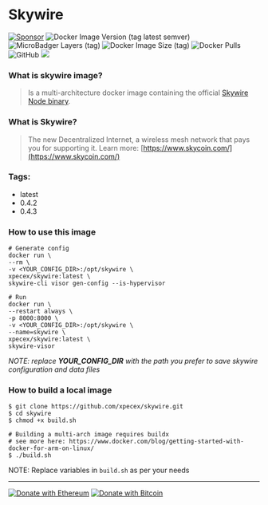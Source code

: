 # Skywire
[![Sponsor](https://img.shields.io/badge/Sponsor-Umbler-blue)](https://www.umbler.com/br/seja-bem-vindo?a=9jv4d6vj)
![Docker Image Version (tag latest semver)](https://img.shields.io/docker/v/xpecex/skywire/latest)
![MicroBadger Layers (tag)](https://img.shields.io/microbadger/layers/xpecex/skywire/latest)
![Docker Image Size (tag)](https://img.shields.io/docker/image-size/xpecex/skywire/latest)
![Docker Pulls](https://img.shields.io/docker/pulls/xpecex/skywire)
![GitHub](https://img.shields.io/github/license/xpecex/skywire)
[![](https://api.travis-ci.com/xpecex/skywire.svg?branch=main)](https://travis-ci.com/github/xpecex/skywire)

### What is skywire image?

> Is a multi-architecture docker image containing the official [Skywire Node binary](https://github.com/skycoin/skywire).

### What is Skywire?

> The new Decentralized Internet, a wireless mesh network that pays you for supporting it.
> Learn more: [https://www.skycoin.com/](https://www.skycoin.com/)


### Tags:
 - latest
 - 0.4.2
 - 0.4.3

### How to use this image

```shell
# Generate config
docker run \
--rm \
-v <YOUR_CONFIG_DIR>:/opt/skywire \
xpecex/skywire:latest \
skywire-cli visor gen-config --is-hypervisor

# Run
docker run \
--restart always \
-p 8000:8000 \
-v <YOUR_CONFIG_DIR>:/opt/skywire \
--name=skywire \
xpecex/skywire:latest \
skywire-visor
````
*NOTE: replace **YOUR_CONFIG_DIR** with the path you prefer to save skywire configuration and data files*

### How to build a local image

```shell
$ git clone https://github.com/xpecex/skywire.git
$ cd skywire
$ chmod +x build.sh

# Building a multi-arch image requires buildx 
# see more here: https://www.docker.com/blog/getting-started-with-docker-for-arm-on-linux/
$ ./build.sh
````

NOTE: Replace variables in ```build.sh``` as per your needs

-------------
[![Donate with Ethereum](https://en.cryptobadges.io/badge/small/0xE32cACcB768a3E65e83B3AF39ca31f446C06432D)](https://en.cryptobadges.io/donate/0xE32cACcB768a3E65e83B3AF39ca31f446C06432D)
[![Donate with Bitcoin](https://en.cryptobadges.io/badge/small/1E7HYMUCf3DD7kcpkyY38tzUzT2F8w1Rg7)](https://en.cryptobadges.io/donate/1E7HYMUCf3DD7kcpkyY38tzUzT2F8w1Rg7)
